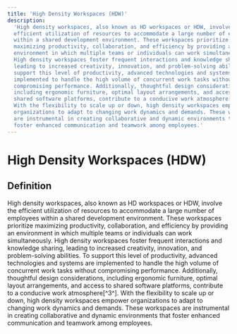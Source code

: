 ```yaml
---
title: 'High Density Workspaces (HDW)'
description:
  'High density workspaces, also known as HD workspaces or HDW, involve the
  efficient utilization of resources to accommodate a large number of employees
  within a shared development environment. These workspaces prioritize
  maximizing productivity, collaboration, and efficiency by providing an
  environment in which multiple teams or individuals can work simultaneously.
  High density workspaces foster frequent interactions and knowledge sharing,
  leading to increased creativity, innovation, and problem-solving abilities. To
  support this level of productivity, advanced technologies and systems are
  implemented to handle the high volume of concurrent work tasks without
  compromising performance. Additionally, thoughtful design considerations,
  including ergonomic furniture, optimal layout arrangements, and access to
  shared software platforms, contribute to a conducive work atmosphere[^3^].
  With the flexibility to scale up or down, high density workspaces empower
  organizations to adapt to changing work dynamics and demands. These workspaces
  are instrumental in creating collaborative and dynamic environments that
  foster enhanced communication and teamwork among employees.'
---
```


# High Density Workspaces (HDW)

## Definition

High density workspaces, also known as HD workspaces or HDW, involve the
efficient utilization of resources to accommodate a large number of employees
within a shared development environment. These workspaces prioritize maximizing
productivity, collaboration, and efficiency by providing an environment in which
multiple teams or individuals can work simultaneously. High density workspaces
foster frequent interactions and knowledge sharing, leading to increased
creativity, innovation, and problem-solving abilities. To support this level of
productivity, advanced technologies and systems are implemented to handle the
high volume of concurrent work tasks without compromising performance.
Additionally, thoughtful design considerations, including ergonomic furniture,
optimal layout arrangements, and access to shared software platforms, contribute
to a conducive work atmosphere[^3^]. With the flexibility to scale up or down,
high density workspaces empower organizations to adapt to changing work dynamics
and demands. These workspaces are instrumental in creating collaborative and
dynamic environments that foster enhanced communication and teamwork among
employees.
